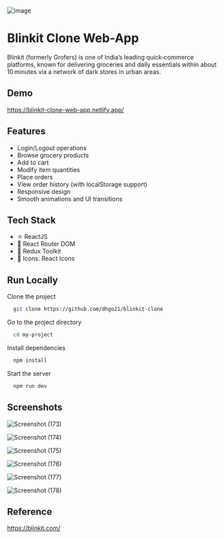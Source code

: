 ![image](https://github.com/user-attachments/assets/8287ea88-2c28-4806-83b4-efea7baf0bdb)

# Blinkit Clone Web-App

Blinkit (formerly Grofers) is one of India’s leading quick‑commerce platforms, known for delivering groceries and daily essentials within about 10 minutes via a network of dark stores in urban areas.


## Demo

https://blinkit-clone-web-app.netlify.app/


## Features

- Login/Logout operations
- Browse grocery products
- Add to cart
- Modify item quantities
- Place orders
- View order history (with localStorage support)
- Responsive design
- Smooth animations and UI transitions


## Tech Stack

- ⚛️ ReactJS
- 🧾 React Router DOM
- 🔄 Redux Toolkit
- 🎨 Icons: React Icons


## Run Locally

Clone the project

```bash
  git clone https://github.com/dhgo21/blinkit-clone
```

Go to the project directory

```bash
  cd my-project
```

Install dependencies

```bash
  npm install
```

Start the server

```bash
  npm run dev
```


## Screenshots

![Screenshot (173)](https://github.com/user-attachments/assets/5fce49d7-ee11-4901-a974-997019d68d90)

![Screenshot (174)](https://github.com/user-attachments/assets/d026fe54-837e-4f4c-8551-08e9f7ee9bb3)

![Screenshot (175)](https://github.com/user-attachments/assets/ea4904bb-2292-4899-a3ab-89e2e6e5df38)

![Screenshot (176)](https://github.com/user-attachments/assets/5fabd032-4b82-4899-a4f4-3069304b0747)

![Screenshot (177)](https://github.com/user-attachments/assets/21197246-ac6e-47fe-89ed-cce044cb784c)

![Screenshot (178)](https://github.com/user-attachments/assets/f8cb5b79-4a65-467c-82af-15b3fa522502)


## Reference

https://blinkit.com/

